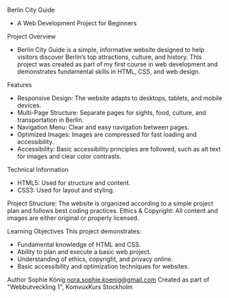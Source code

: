 Berlin City Guide
- A Web Development Project for Beginners

Project Overview
- Berlin City Guide is a simple, informative website designed to help visitors discover Berlin’s top attractions, culture, and history. This project was created as part of my first course in web development and demonstrates fundamental skills in HTML, CSS, and web design.

Features
- Responsive Design: The website adapts to desktops, tablets, and mobile devices.
- Multi-Page Structure: Separate pages for sights, food, culture, and transportation in Berlin.
- Navigation Menu: Clear and easy navigation between pages.
- Optimized Images: Images are compressed for fast loading and accessibility.
- Accessibility: Basic accessibility principles are followed, such as alt text for images and clear color contrasts.

Technical Information
- HTML5: Used for structure and content.
- CSS3: Used for layout and styling.

Project Structure: The website is organized according to a simple project plan and follows best coding practices.
Ethics & Copyright: All content and images are either original or properly licensed.

Learning Objectives
This project demonstrates:
- Fundamental knowledge of HTML and CSS.
- Ability to plan and execute a basic web project.
- Understanding of ethics, copyright, and privacy online.
- Basic accessibility and optimization techniques for websites.

Author
Sophie König
nora.sophie.koenig@gmail.com
Created as part of "Webbutveckling 1", KomvuxKurs Stockholm
